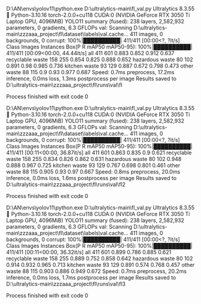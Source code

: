 D:\AN\envs\yolov11\python.exe D:\ultralytics-main\fl_val.py 
Ultralytics 8.3.55 🚀 Python-3.10.16 torch-2.0.0+cu118 CUDA:0 (NVIDIA GeForce RTX 3050 Ti Laptop GPU, 4096MiB)
YOLO11 summary (fused): 238 layers, 2,582,932 parameters, 0 gradients, 6.3 GFLOPs
val: Scanning D:\ultralytics-main\zzzaaa_project\fl\dataset\labels\val.cache... 411 images, 0 backgrounds, 0 corrupt: 100%|██████████| 411/411 [00:00<?, ?it/s]
                 Class     Images  Instances      Box(P          R      mAP50  mAP50-95): 100%|██████████| 411/411 [00:09<00:00, 44.44it/s]
                   all        411        601      0.883      0.852      0.912      0.637
      recyclable waste        158        255      0.854      0.825      0.888      0.652
       hazardous waste         80        102      0.891       0.98      0.985      0.736
         kitchen waste         93        129      0.887      0.672      0.798      0.473
           other waste         88        115        0.9       0.93      0.977      0.687
Speed: 0.7ms preprocess, 17.2ms inference, 0.0ms loss, 1.3ms postprocess per image
Results saved to D:\ultralytics-main\zzzaaa_project\fl\runs\val\fl

Process finished with exit code 0



D:\AN\envs\yolov11\python.exe D:\ultralytics-main\fl_val.py 
Ultralytics 8.3.55 🚀 Python-3.10.16 torch-2.0.0+cu118 CUDA:0 (NVIDIA GeForce RTX 3050 Ti Laptop GPU, 4096MiB)
YOLO11 summary (fused): 238 layers, 2,582,932 parameters, 0 gradients, 6.3 GFLOPs
val: Scanning D:\ultralytics-main\zzzaaa_project\fl\dataset\labels\val.cache... 411 images, 0 backgrounds, 0 corrupt: 100%|██████████| 411/411 [00:00<?, ?it/s]
                 Class     Images  Instances      Box(P          R      mAP50  mAP50-95): 100%|██████████| 411/411 [00:11<00:00, 36.87it/s]
                   all        411        601      0.863      0.835        0.9      0.621
      recyclable waste        158        255      0.834      0.826      0.862      0.631
       hazardous waste         80        102      0.948      0.888      0.967      0.725
         kitchen waste         93        129      0.767      0.698      0.801      0.461
           other waste         88        115      0.905       0.93       0.97      0.667
Speed: 0.8ms preprocess, 20.0ms inference, 0.0ms loss, 1.6ms postprocess per image
Results saved to D:\ultralytics-main\zzzaaa_project\fl\runs\val\fl2

Process finished with exit code 0



D:\AN\envs\yolov11\python.exe D:\ultralytics-main\fl_val.py 
Ultralytics 8.3.55 🚀 Python-3.10.16 torch-2.0.0+cu118 CUDA:0 (NVIDIA GeForce RTX 3050 Ti Laptop GPU, 4096MiB)
YOLO11 summary (fused): 238 layers, 2,582,932 parameters, 0 gradients, 6.3 GFLOPs
val: Scanning D:\ultralytics-main\zzzaaa_project\fl\dataset\labels\val.cache... 411 images, 0 backgrounds, 0 corrupt: 100%|██████████| 411/411 [00:00<?, ?it/s]
                 Class     Images  Instances      Box(P          R      mAP50  mAP50-95): 100%|██████████| 411/411 [00:11<00:00, 36.32it/s]
                   all        411        601      0.899      0.786      0.885      0.621
      recyclable waste        158        255      0.889      0.752      0.858      0.642
       hazardous waste         80        102      0.914      0.932      0.965      0.713
         kitchen waste         93        129      0.891      0.574      0.768      0.457
           other waste         88        115      0.903      0.886      0.949      0.672
Speed: 0.7ms preprocess, 20.2ms inference, 0.0ms loss, 1.7ms postprocess per image
Results saved to D:\ultralytics-main\zzzaaa_project\fl\runs\val\fl3

Process finished with exit code 0
